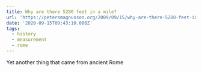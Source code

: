 ```yaml
---
title: Why are there 5280 feet in a mile?
url: 'https://petersmagnusson.org/2009/09/15/why-are-there-5280-feet-in-a-mile/'
date: '2020-09-15T09:43:10.000Z'
tags:
  - history
  - measurement
  - rome
---
```

Yet another thing that came from ancient Rome